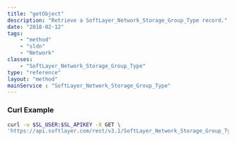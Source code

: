 ```yaml
---
title: "getObject"
description: "Retrieve a SoftLayer_Network_Storage_Group_Type record."
date: "2018-02-12"
tags:
    - "method"
    - "sldn"
    - "Network"
classes:
    - "SoftLayer_Network_Storage_Group_Type"
type: "reference"
layout: "method"
mainService : "SoftLayer_Network_Storage_Group_Type"
---
```


### Curl Example
```bash
curl -u $SL_USER:$SL_APIKEY -X GET \
'https://api.softlayer.com/rest/v3.1/SoftLayer_Network_Storage_Group_Type/{SoftLayer_Network_Storage_Group_TypeID}/getObject'
```
